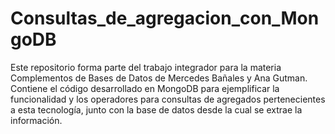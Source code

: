 # Consultas_de_agregacion_con_MongoDB
Este repositorio forma parte del trabajo integrador para la materia Complementos de Bases de Datos de Mercedes Bañales y Ana Gutman.  
Contiene el código desarrollado en MongoDB para ejemplificar la funcionalidad y los operadores para consultas de agregados pertenecientes a esta tecnología, 
junto con la base de datos desde la cual se extrae la información.

